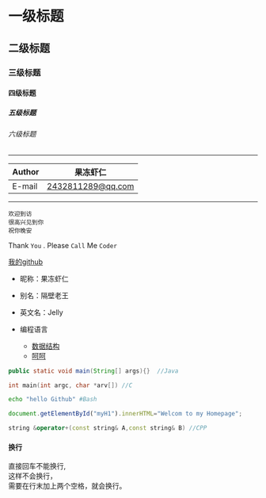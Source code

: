 # 一级标题
## 二级标题
### 三级标题
#### 四级标题
##### 五级标题
###### 六级标题


****

|Author|果冻虾仁|
|---|---
|E-mail|2432811289@qq.com

****




    欢迎到访
    很高兴见到你
    祝你晚安

Thank `You` . Please `Call` Me `Coder`

[我的github](https://github.com/kshenfu/learngit "悬停提示")

* 昵称：果冻虾仁
* 别名：隔壁老王
* 英文名：Jelly


* 编程语言
    * [数据结构](https://www.baidu.com/?bar=bd_collection)
    * [呵呵](https://www.baidu.com/?bar=bd_collection)
    

```Java
public static void main(String[] args){}  //Java
```
```C
int main(int argc, char *arv[]) //C
```
```Bash
echo "hello Github" #Bash
```
```Javascript
document.getElementById("myH1").innerHTML="Welcom to my Homepage";
```
```cpp
string &operator+(const string& A,const string& B) //CPP
```

#### 换行
直接回车不能换行,  
这样不会换行，  
需要在行末加上两个空格，就会换行。


